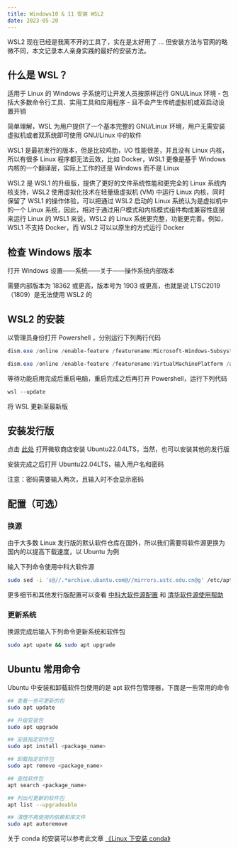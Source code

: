```yaml
---
title: Windows10 & 11 安装 WSL2
date: 2023-05-20
---
```


WSL2 现在已经是我离不开的工具了，实在是太好用了 ... 但安装方法与官网的略微不同，本文记录本人亲身实践的最好的安装方法。

<!--more-->

## 什么是 WSL？

适用于 Linux 的 Windows 子系统可让开发人员按原样运行 GNU/Linux 环境 - 包括大多数命令行工具、实用工具和应用程序 - 且不会产生传统虚拟机或双启动设置开销

简单理解，WSL 为用户提供了一个基本完整的 GNU/Linux 环境，用户无需安装虚拟机或者双系统即可使用 GNU/Linux 中的软件

WSL1 是最初发行的版本，但是比较鸡肋，I/O 性能很差，并且没有 Linux 内核，所以有很多 Linux 程序都无法云效，比如 Docker，WSL1 更像是基于 Windows 内核的一个翻译层，实际上工作的还是 Windows 而不是 Linux

WSL2 是 WSL1 的升级版，提供了更好的文件系统性能和更完全的 Linux 系统内核支持，WSL2 使用虚拟化技术在轻量级虚拟机 (VM) 中运行 Linux 内核，同时保留了 WSL1 的操作体验，可以把通过 WSL2 启动的 Linux 系统认为是虚拟机中的一个 Linux 系统，因此，相对于通过用户模式和内核模式组件构成兼容性底层来运行 Linux 的 WSL1 来说，WSL2 的 Linux 系统更完整，功能更完善。例如，WSL1 不支持 Docker，而 WSL2 可以以原生的方式运行 Docker

## 检查 Windows 版本

打开 Windows 设置——系统——关于——操作系统内部版本

需要内部版本为 18362 或更高，版本号为 1903 或更高，也就是说 LTSC2019（1809）是无法使用 WSL2 的

## WSL2 的安装

以管理员身份打开 Powershell ，分别运行下列两行代码

```powershell
dism.exe /online /enable-feature /featurename:Microsoft-Windows-Subsystem-Linux /all /norestart
```

```powershell
dism.exe /online /enable-feature /featurename:VirtualMachinePlatform /all /norestart
```

等待功能启用完成后重启电脑，重启完成之后再打开 Powershell，运行下列代码

```powershell
wsl --update
```

将 WSL 更新至最新版

## 安装发行版

点击 [此处](https://www.microsoft.com/store/apps/9PN20MSR04DW) 打开微软商店安装 Ubuntu22.04LTS，当然，也可以安装其他的发行版

安装完成之后打开 Ubuntu22.04LTS，输入用户名和密码

注意：密码需要输入两次，且输入时不会显示密码

## 配置（可选）

### 换源

由于大多数 Linux 发行版的默认软件仓库在国外，所以我们需要将软件源更换为国内的以提高下载速度，以 Ubuntu 为例

输入下列命令使用中科大软件源

```bash
sudo sed -i 's@//.*archive.ubuntu.com@//mirrors.ustc.edu.cn@g' /etc/apt/sources.list
```

更多细节和其他发行版配置可以查看 [中科大软件源配置](https://mirrors.ustc.edu.cn/help/index.html) 和 [清华软件源使用帮助](https://mirrors.tuna.tsinghua.edu.cn/help/AOSP/)

### 更新系统

换源完成后输入下列命令更新系统和软件包

```bash
sudo apt upate && sudo apt upgrade
```

## Ubuntu 常用命令

Ubuntu 中安装和卸载软件包使用的是 apt 软件包管理器，下面是一些常用的命令

```bash
## 查看一些可更新的包
sudo apt update

## 升级安装包
sudo apt upgrade

## 安装指定软件包
sudo apt install <package_name>

## 卸载指定软件包
sudo apt remove <package_name>

## 查找软件包
apt search <package_name>

## 列出可更新的软件包
apt list --upgradeable

## 清理不再使用的依赖和库文件
sudo apt autoremove
```

关于 conda 的安装可以参考此文章 [《Linux 下安装 conda》](https://www.yuanj.top/2023/05/01/linux/20230501/)
